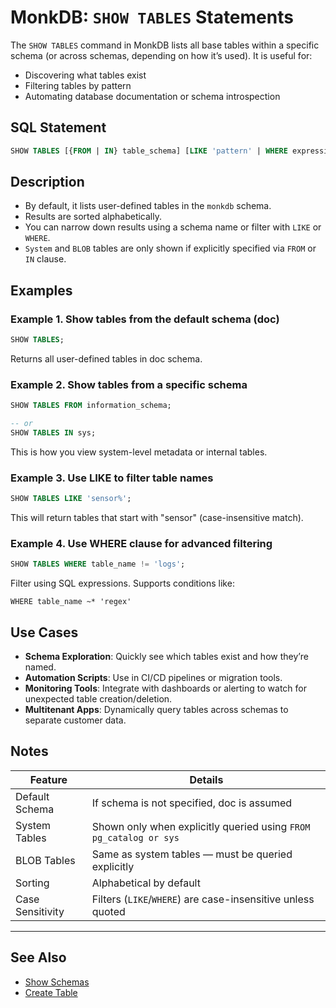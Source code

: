 # MonkDB: `SHOW TABLES` Statements

The `SHOW TABLES` command in MonkDB lists all base tables within a specific schema (or across schemas, depending on how it’s used). It is useful for:

- Discovering what tables exist
- Filtering tables by pattern
- Automating database documentation or schema introspection

## SQL Statement

```sql
SHOW TABLES [{FROM | IN} table_schema] [LIKE 'pattern' | WHERE expression];
```

## Description

- By default, it lists user-defined tables in the `monkdb` schema.
- Results are sorted alphabetically.
- You can narrow down results using a schema name or filter with `LIKE` or `WHERE`.
- `System` and `BLOB` tables are only shown if explicitly specified via `FROM` or `IN` clause.

## Examples
### Example 1. Show tables from the default schema (doc)

```sql
SHOW TABLES;
```

Returns all user-defined tables in doc schema.

### Example 2. Show tables from a specific schema

```sql
SHOW TABLES FROM information_schema;

-- or
SHOW TABLES IN sys;
```

This is how you view system-level metadata or internal tables.

### Example 3. Use LIKE to filter table names

```sql
SHOW TABLES LIKE 'sensor%';
```

This will return tables that start with "sensor" (case-insensitive match).

### Example 4. Use WHERE clause for advanced filtering

```sql
SHOW TABLES WHERE table_name != 'logs';
```
Filter using SQL expressions. Supports conditions like:

`WHERE table_name ~* 'regex'`

## Use Cases
- **Schema Exploration**: Quickly see which tables exist and how they’re named.
- **Automation Scripts**: Use in CI/CD pipelines or migration tools.
- **Monitoring Tools**: Integrate with dashboards or alerting to watch for unexpected table creation/deletion.
- **Multitenant Apps**: Dynamically query tables across schemas to separate customer data.

## Notes

| **Feature**           | **Details**                                                                                 |
|------------------------|---------------------------------------------------------------------------------------------|
| Default Schema         | If schema is not specified, doc is assumed                                                 |
| System Tables          | Shown only when explicitly queried using `FROM pg_catalog or sys`                            |
| BLOB Tables            | Same as system tables — must be queried explicitly                                          |
| Sorting                | Alphabetical by default                                                                    |
| Case Sensitivity       | Filters (`LIKE`/`WHERE`) are case-insensitive unless quoted                                    |

---

## See Also

- [Show Schemas](./74_SHOW_SCHEMAS.md)
- [Create Table](./35_CREATE_TABLE.md)
